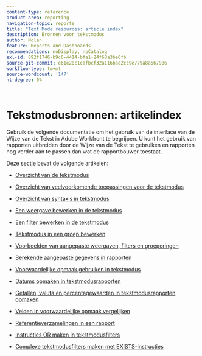 ```yaml
---
content-type: reference
product-area: reporting
navigation-topic: reports
title: "Text Mode resources: article index"
description: Bronnen voor tekstmodus
author: Nolan
feature: Reports and Dashboards
recommendations: noDisplay, noCatalog
exl-id: 892f1746-b9c6-4414-bfa1-24f68a3be6fb
source-git-commit: e61e20c1cafbcf32a116bae2cc9e779a8a567986
workflow-type: tm+mt
source-wordcount: '147'
ht-degree: 0%

---
```


# Tekstmodusbronnen: artikelindex

<!-- Audited: 12/2023 -->

<!--
<p data-mc-conditions="QuicksilverOrClassic.Draft mode">(NOTE: Alina: This is the section article with links to all other articles in this section)</p>
-->

Gebruik de volgende documentatie om het gebruik van de interface van de Wijze van de Tekst in Adobe Workfront te begrijpen. U kunt het gebruik van rapporten uitbreiden door de Wijze van de Tekst te gebruiken en rapporten nog verder aan te passen dan wat de rapportbouwer toestaat.

Deze sectie bevat de volgende artikelen:

* [Overzicht van de tekstmodus](../../../reports-and-dashboards/reports/text-mode/understand-text-mode.md)
* [Overzicht van veelvoorkomende toepassingen voor de tekstmodus](../../../reports-and-dashboards/reports/text-mode/understand-common-uses-text-mode.md)
* [Overzicht van syntaxis in tekstmodus](../../../reports-and-dashboards/reports/text-mode/text-mode-syntax-overview.md)
* [Een weergave bewerken in de tekstmodus](../../../reports-and-dashboards/reports/text-mode/edit-text-mode-in-view.md)
* [Een filter bewerken in de tekstmodus](../../../reports-and-dashboards/reports/text-mode/edit-text-mode-in-filter.md)
* [Tekstmodus in een groep bewerken](../../../reports-and-dashboards/reports/text-mode/edit-text-mode-in-grouping.md)
* [Voorbeelden van aangepaste weergaven, filters en groeperingen](../../../reports-and-dashboards/reports/custom-view-filter-grouping-samples/custom-view-filter-grouping-samples.md)

  <!--
  <MadCap:conditionalText data-mc-conditions="QuicksilverOrClassic.Draft mode">
  (NOTE: this is linked here although from another section)
  </MadCap:conditionalText>
  -->

* [Berekende aangepaste gegevens in rapporten](../../../reports-and-dashboards/reports/calc-cstm-data-reports/calculated-custom-data-reports.md)

  <!--
  <MadCap:conditionalText data-mc-conditions="QuicksilverOrClassic.Draft mode">
  (NOTE: this is linked here although from another section)
  </MadCap:conditionalText>
  -->

* [Voorwaardelijke opmaak gebruiken in tekstmodus](../../../reports-and-dashboards/reports/text-mode/use-conditional-formatting-text-mode.md)
* [Datums opmaken in tekstmodusrapporten](../../../reports-and-dashboards/reports/text-mode/format-dates-in-text-mode-reports.md)
* [Getallen, valuta en percentagewaarden in tekstmodusrapporten opmaken](../../../reports-and-dashboards/reports/text-mode/format-numbers-in-text-mode-reports.md)
* [Velden in voorwaardelijke opmaak vergelijken](../../../reports-and-dashboards/reports/text-mode/compare-fields-conditional-formatting.md)
* [Referentieverzamelingen in een rapport](../../../reports-and-dashboards/reports/text-mode/reference-collections-report.md)
* [Instructies OR maken in tekstmodusfilters](../../../reports-and-dashboards/reports/text-mode/create-or-statements-in-filters-text-mode.md)
* [Complexe tekstmodusfilters maken met EXISTS-instructies](../../../reports-and-dashboards/reports/text-mode/create-complex-text-mode-filters-using-exists-statements.md)
  <!--outdated link: * [Basic Report Creation Program for the new Workfront experience](https://one.workfront.com/s/basic-report-creation-program)-->
